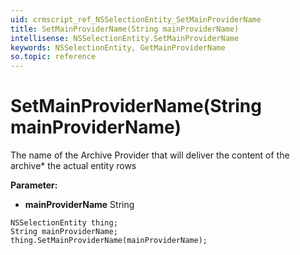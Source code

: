 ```yaml
---
uid: crmscript_ref_NSSelectionEntity_SetMainProviderName
title: SetMainProviderName(String mainProviderName)
intellisense: NSSelectionEntity.SetMainProviderName
keywords: NSSelectionEntity, GetMainProviderName
so.topic: reference
---
```


# SetMainProviderName(String mainProviderName)

The name of the Archive Provider that will deliver the content of the archive* the actual entity rows

**Parameter:** 
* **mainProviderName** String

```crmscript
NSSelectionEntity thing;
String mainProviderName;
thing.SetMainProviderName(mainProviderName);
```


